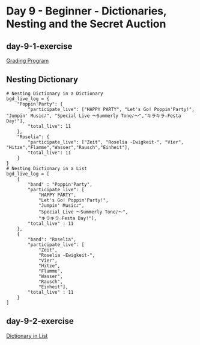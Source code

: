 # Day 9 - Beginner - Dictionaries, Nesting and the Secret Auction

## day-9-1-exercise

[Grading Program](https://replit.com/@appbrewery/day-9-1-exercise)

## Nesting Dictionary

```
# Nesting Dictionary in a Dictionary
bgd_live_log = {
    "Poppin'Party": {
        "participate_live": ["HAPPY PARTY", "Let's Go! Poppin'Party!", "Jumpin' Music♪", "Special Live 〜Summerly Tone♪〜","キラキラ☆Festa Day!"],
        "total_live": 11
    },
    "Roselia": {
        "participate_live": ["Zeit", "Roselia -Ewigkeit-", "Vier", "Hitze","Flamme","Wasser","Rausch","Einheit"],
        "total_live": 11
    }
}
# Nesting Dictionary in a List
bgd_live_log = [
    {
        "band" : "Poppin'Party",
        "participate_live": [
            "HAPPY PARTY",
            "Let's Go! Poppin'Party!",
            "Jumpin' Music♪",
            "Special Live 〜Summerly Tone♪〜",
            "キラキラ☆Festa Day!"],
        "total_live" : 11
    },
    {
        "band": "Roselia",
        "participate_live": [
            "Zeit",
            "Roselia -Ewigkeit-",
            "Vier",
            "Hitze",
            "Flamme",
            "Wasser",
            "Rausch",
            "Einheit"],
        "total_live" : 11
    }
]
```

## day-9-2-exercise

[Dictionary in List](https://replit.com/@appbrewery/day-9-2-exercise#README.md)
